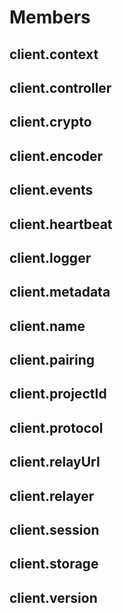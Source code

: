 # Members

## client.context

## client.controller

## client.crypto

## client.encoder

## client.events

## client.heartbeat

## client.logger

## client.metadata

## client.name

## client.pairing

## client.projectId

## client.protocol

## client.relayUrl

## client.relayer

## client.session

## client.storage

## client.version
